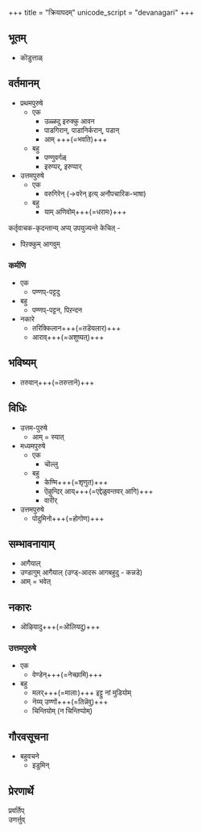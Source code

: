 +++
title = "क्रियापदम्"
unicode_script = "devanagari"
+++

## भूतम्
- कॊडुत्ताळ्

## वर्तमानम्
- प्रथमपुरुषे
  - एक
    - उळ्ळदु इरुक्कु आवन 
    - पाडगिरान्, पाडानिर्करान्, पडान्
    - आम् +++(=भवति)+++
  - बहु
    - पण्णुवर्गळ्
    - इरुप्पर्, इरुप्पार्
- उत्तमपुरुषे
  - एक
    - वरुगिरेन् (→वरेन् इत्य् अनौपचारिक-भाषा)
  - बहु
    - याम् अणिवोम्+++(=धरामः)+++

कर्तृवाचक-कृदन्तान्य् अप्य् उपयुज्यन्ते केचित् - 

- पिऱक्कुम् आगवुम् 


### कर्मणि
- एक
  - पण्णप्-पट्टदु
- बहु
  - पण्णप्-पट्टन, पिऱन्दन
- नकारे
  - तरिक्किलान+++(=तडॆयलार)+++
  - आराव्+++(=अशुष्यत्)+++
  

## भविष्यम्
- तरुवान्+++(=तरुत्तानॆ)+++

## विधिः
- उत्तम-पुरुषे
  - आम् = स्यात्
- मध्यमपुरुषे
  - एक
    - चॊल्लु
  - बहु
    - केण्मि+++(=शृणुत)+++
    - ऎऴुन्दिर् आय्+++(=एद्देळुवन्तवर् आगि)+++
    - वारीर्
- उत्तमपुरुषे
  - पोदुमिनो+++(=होगोण)+++

## सम्भावनायाम्
- आगैयाल्
- उण्डागुम् आगैयाल् (उण्ड्-आदरू आगबहुदु - कन्नडे)
- आम् = भवेत्

## नकारः
- ऒऴियादु+++(=ऒलियदु)+++

### उत्तमपुरुषे
- एक 
  - वेण्डेन्+++(=नेच्छामि)+++
- बहु
  - मलर्+++(=मालाः)+++ इट्टु नां मुडियोम्
  - नॆय्य् उण्णों+++(=तिन्नॆवु)+++
  - चिन्तियोम् (न चिन्तिप्पोम्)

## गौरवसूचना
- बहुवचने
  - इडुमिन्

## प्रेरणार्थे
प्रवर्तिप्  
उणर्त्तुव्